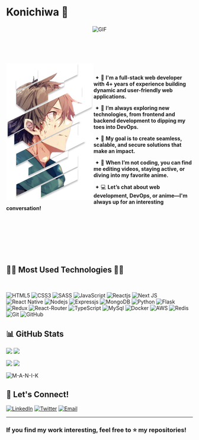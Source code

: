 # Konichiwa 👋

<div align="center">
<img hight="300" width="700" alt="GIF" align="center" src="https://github.com/Xx-Ashutosh-xX/Xx-Ashutosh-xX/blob/master/assets/208593.gif">
</div>

</br>
</br>
</br>

<br>

<div>
 <div>
  <img src="./assets/images/haruhiro.png" align="left">
  <p align="right">

   &nbsp;
    
    ✦ 🔭 **I'm a full-stack web developer with 4+ years of experience building dynamic and user-friendly web applications.**

    ✦ 🌱 **I’m always exploring new technologies, from frontend and backend development to dipping my toes into DevOps.**
   
    ✦ 🎯 **My goal is to create seamless, scalable, and secure solutions that make an impact.**
   
    ✦ 💬 **When I’m not coding, you can find me editing videos, staying active, or diving into my favorite anime.**
   
    ✦ 💻 **Let’s chat about web development, DevOps, or anime—I'm always up for an interesting conversation!**
   
  </p>
 </div>
</div>

<br><br><br><br><br><br>
<h2 align="start">🧑‍💻 Most Used Technologies 🧑‍💻</h2>
<br>
<p align="center">
 
   ![HTML5](https://img.shields.io/badge/HTML5%20-%23E34F26.svg?style=for-the-badge&logo=html5&logoColor=white)
   ![CSS3](https://img.shields.io/badge/CSS%20-%231572B6.svg?style=for-the-badge&logo=css3&logoColor=white)
   ![SASS](https://img.shields.io/badge/Sass-CC6699?style=for-the-badge&logo=sass&logoColor=white)
   ![JavaScript](https://img.shields.io/badge/JavaScript%20-%23F7DF1E.svg?style=for-the-badge&logo=javascript&logoColor=black)
   ![Reactjs](https://img.shields.io/badge/React-20232A?style=for-the-badge&logo=react&logoColor=61DAFB)
   ![Next JS](https://img.shields.io/badge/Next-black?style=for-the-badge&logo=next.js&logoColor=white)
   ![React Native](https://img.shields.io/badge/react_native-%2320232a.svg?style=for-the-badge&logo=react&logoColor=%2361DAFB)
   ![Nodejs](https://img.shields.io/badge/Node.js-43853D?style=for-the-badge&logo=node.js&logoColor=white)
   ![Expressjs](https://img.shields.io/badge/Express.js-404D59?style=for-the-badge)
   ![MongoDB](https://img.shields.io/badge/MongoDB-4EA94B?style=for-the-badge&logo=mongodb&logoColor=white)
   ![Python](https://img.shields.io/badge/python-3670A0?style=for-the-badge&logo=python&logoColor=ffdd54)
   ![Flask](https://img.shields.io/badge/flask-%23000.svg?style=for-the-badge&logo=flask&logoColor=white)
   ![Redux](https://img.shields.io/badge/Redux-593D88?style=for-the-badge&logo=redux&logoColor=white)
   ![React-Router](https://img.shields.io/badge/React_Router-CA4245?style=for-the-badge&logo=react-router&logoColor=white)
   ![TypeScript](https://img.shields.io/badge/TypeScript-007ACC?style=for-the-badge&logo=typescript&logoColor=white)
   ![MySql](https://img.shields.io/badge/MySQL-00000F?style=for-the-badge&logo=mysql&logoColor=white)
   ![Docker](https://img.shields.io/badge/docker-%230db7ed.svg?style=for-the-badge&logo=docker&logoColor=white)
   ![AWS](https://img.shields.io/badge/Amazon_AWS-232F3E?style=for-the-badge&logo=amazon-aws&logoColor=white)
   ![Redis](https://img.shields.io/badge/redis-%23DD0031.svg?&style=for-the-badge&logo=redis&logoColor=white)
    ![Git](https://img.shields.io/badge/git-%23F05033.svg?style=for-the-badge&logo=git&logoColor=white)
    ![GitHub](https://img.shields.io/badge/github-%23121011.svg?style=for-the-badge&logo=github&logoColor=white)

</p>
<h2></h2>

## 📊 GitHub Stats

<div align="start">

![](http://github-profile-summary-cards.vercel.app/api/cards/profile-details?username=M-A-N-I-K&theme=github_dark)
![](https://github-readme-streak-stats.herokuapp.com/?user=M-A-N-I-K&theme=github_dark&hide_border=true)

![](http://github-profile-summary-cards.vercel.app/api/cards/stats?username=M-A-N-I-K&theme=github_dark)
![](http://github-profile-summary-cards.vercel.app/api/cards/repos-per-language?username=M-A-N-I-K&theme=github_dark)

<p align="start"> <img src="https://komarev.com/ghpvc/?username=M-A-N-I-K&label=Profile%20views&color=ce9927&style=flat" alt="M-A-N-I-K" /> </p>
</div>

## 🤝 Let's Connect!

<div align="start">

[![LinkedIn](https://img.shields.io/badge/LinkedIn-0077B5?style=for-the-badge&logo=linkedin&logoColor=white)](https://linkedin.com/in/manik-dingra)
[![Twitter](https://img.shields.io/badge/Twitter-1DA1F2?style=for-the-badge&logo=twitter&logoColor=white)](https://twitter.com/manik_dingra)
[![Email](https://img.shields.io/badge/Gmail-D14836?style=for-the-badge&logo=gmail&logoColor=white)](mailto:manikdhingra0582@gmail.com)

</div>

---
<div align="start">


### If you find my work interesting, feel free to ⭐ my repositories!

</div>




